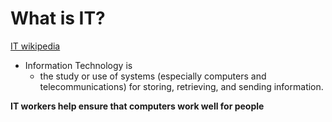 # What is IT?

[IT wikipedia](https://en.wikipedia.org/wiki/Information_technology)

* Information Technology is
  * the study or use of systems (especially computers and telecommunications) for storing, retrieving, and sending information.
  
**IT workers help ensure that computers work well for people**

